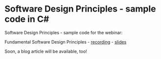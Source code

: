 # Software Design Principles - sample code in C#

Software Design Principles - sample code for the webinar:

Fundamental Software Design Principles
	- [recording](https://youtu.be/5B_61gh2ZsU "recording")
	- [slides](https://github.com/AbstractSoft/eCommerce/blob/main/slides/S1.Introducing%20Domain-Driven%20Design.pdf "slides")

Soon, a blog article will be available, too!